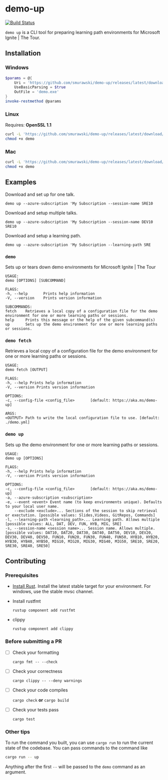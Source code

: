 # demo-up

[![Build Status](https://dev.azure.com/modernops/demo-up/_apis/build/status/smurawski.demo-up?branchName=master)](https://dev.azure.com/modernops/demo-up/_build/latest?definitionId=93&branchName=master)

`demo up` is a CLI tool for preparing learning path environments for Microsoft Ignite | The Tour.

## Installation

### Windows

```powershell
$params = @{
    Uri = 'https://github.com/smurawski/demo-up/releases/latest/download/demo.exe'
    UseBasicParsing = $true
    OutFile = 'demo.exe'
}
invoke-restmethod @params
```

### Linux

Requires: **OpenSSL 1.1**

```bash
curl -L 'https://github.com/smurawski/demo-up/releases/latest/download/demo-linux' -o demo
chmod +x demo
```

### Mac

```bash
curl -L 'https://github.com/smurawski/demo-up/releases/latest/download/demo-darwin' -o demo
chmod +x demo
```

## Examples

Download and set up for one talk.

`demo up --azure-subscription 'My Subscription --session-name SRE10`

Download and setup multiple talks.

`demo up --azure-subscription 'My Subscription --session-name DEV10 SRE10`

Download and setup a learning path.

`demo up --azure-subscription 'My Subscription --learning-path SRE`

### `demo`

Sets up or tears down demo environments for Microsoft Ignite | The Tour

```text
USAGE:
demo [OPTIONS] [SUBCOMMAND]
```

```text
FLAGS:                                                                                               -h, --help       Prints help information
-V, --version    Prints version information

SUBCOMMANDS:
fetch    Retrieves a local copy of a configuration file for the demo environment for one or more learning paths or sessions.
help     Prints this message or the help of the given subcommand(s)
up       Sets up the demo environment for one or more learning paths or sessions.
```

### `demo fetch`

Retrieves a local copy of a configuration file for the demo environment for one or more learning paths or sessions.

```text
USAGE:
demo fetch [OUTPUT]
```

```text
FLAGS:
-h, --help Prints help information
-V, --version Prints version information

OPTIONS:
-c, --config-file <config_file>       [default: https://aka.ms/demo-up]

ARGS:
<OUTPUT> Path to write the local configuration file to use. [default: ./demo.yml]
```

### `demo up`

Sets up the demo environment for one or more learning paths or sessions.

```text
USAGE:
demo up [OPTIONS]
```

```text
FLAGS:
-h, --help Prints help information
-V, --version Prints version information

OPTIONS:
-c, --config-file <config_file>       [default: https://aka.ms/demo-up]
-a, --azure-subscription <subscription>
-e, --event <event> Event name (to keep environments unique). Defaults to your local user name.
    --exclude <exclude>... Sections of the session to skip retrieval or exectution. [possible values: Slides,Videos, GitRepos, Commands]
-l, --learning-path <learning_path>... Learning path. Allows multiple [possible values: ALL, DAT, DEV, FUN, HYB, MIG, SRE]
-s, --session-name <session_name>... Session name. Allows multiple. [possible values: DAT10, DAT20, DAT30, DAT40, DAT50, DEV10, DEV20, DEV30, DEV40, DEV50, FUN10, FUN20, FUN30, FUN40, FUN50, HYB10, HYB20, HYB30, HYB40, HYB50, MIG10, MIG20, MIG30, MIG40, MIG50, SRE10, SRE20, SRE30, SRE40, SRE50]
```

## Contributing

### Prerequisites

* [Install Rust](https://rustup.rs/).  Install the latest stable target for your environment.  For windows, use the stable mvsc channel.

* Install rustfmt

    `rustup component add rustfmt`

* clippy

    `rustup component add clippy`

### Before submitting a PR

* [ ] Check your formatting

    `cargo fmt -- --check`

* [ ] Check your correctness

    `cargo clippy -- --deny warnings`

* [ ] Check your code compiles

    `cargo check` **or** `cargo build`

* [ ] Check your tests pass

    `cargo test`

### Other tips

To run the command you built, you can use `cargo run` to run the current state of the codebase.  You can pass commands to the command like

```bash
cargo run -- up
```

Anything after the first `--` will be passed to the `demo` command as an argument.
